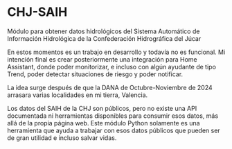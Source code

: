 # CHJ-SAIH
Módulo para obtener datos hidrológicos del Sistema Automático de Información Hidrológica de la Confederación Hidrográfica del Júcar 

En estos momentos es un trabajo en desarrollo y todavía no es funcional. Mi intención final es crear posteriormente una integración para Home Assistant, donde poder monitorizar, e incluso con algún ayudante de tipo Trend, poder detectar situaciones de riesgo y poder notificar.

La idea surge después de que la DANA de Octubre-Noviembre de 2024 arrasara varias localidades en mi tierra, Valencia.

Los datos del SAIH de la CHJ son públicos, pero no existe una API documentada ni herramientas disponibles para consumir esos datos, más allá de la propia página web. Este módulo Python solamente es una herramienta que ayuda a trabajar con esos datos públicos que pueden ser de gran utilidad e incluso salvar vidas.
